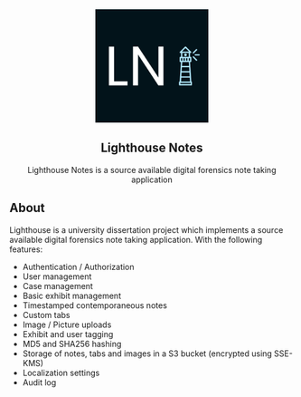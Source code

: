 <div align="center">
    <img src="https://raw.githubusercontent.com/LighthouseNotes/Server/main/.images/logo.jpg" alt="Logo" width="200" height="200">
</div>
<h2 align="center"> Lighthouse Notes </h2>
<p align="center">
    Lighthouse Notes is a source available digital forensics note taking application
</p>

## About

Lighthouse is a university dissertation project which implements a source available digital forensics note taking application. With the following features:

- Authentication / Authorization
- User management
- Case management
- Basic exhibit management 
- Timestamped contemporaneous notes
- Custom tabs
- Image / Picture uploads
- Exhibit and user tagging
- MD5 and SHA256 hashing
- Storage of notes, tabs and images in a S3 bucket (encrypted using SSE-KMS)
- Localization settings
- Audit log